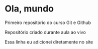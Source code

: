 # Ola, mundo
 Primeiro repositório do curso Git e Github

 Repositório criado durante aula ao vivo

 Essa linha eu adicionei diretamente no site
